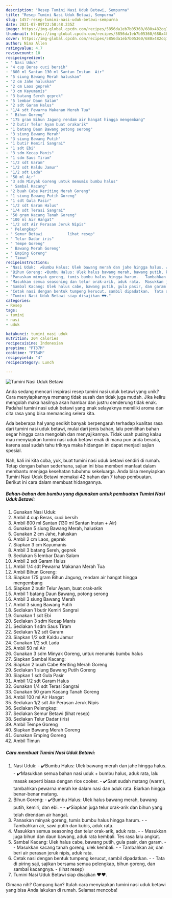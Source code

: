 ```yaml
---
description: "Resep Tumini Nasi Uduk Betawi, Sempurna"
title: "Resep Tumini Nasi Uduk Betawi, Sempurna"
slug: 1457-resep-tumini-nasi-uduk-betawi-sempurna
date: 2021-07-09T22:58:48.235Z
image: https://img-global.cpcdn.com/recipes/5856da1eb7b05360/680x482cq70/tumini-nasi-uduk-betawi-foto-resep-utama.jpg
thumbnail: https://img-global.cpcdn.com/recipes/5856da1eb7b05360/680x482cq70/tumini-nasi-uduk-betawi-foto-resep-utama.jpg
cover: https://img-global.cpcdn.com/recipes/5856da1eb7b05360/680x482cq70/tumini-nasi-uduk-betawi-foto-resep-utama.jpg
author: Nina Allen
ratingvalue: 4.7
reviewcount: 10
recipeingredient:
- " Nasi Uduk"
- "4 cup Beras cuci bersih"
- "800 ml Santan 130 ml Santan Instan  Air"
- "5 siung Bawang Merah haluskan"
- "2 cm Jahe haluskan"
- "2 cm Laos geprek"
- "3 cm Kayumanis"
- "3 batang Sereh geprek"
- "5 lembar Daun Salam"
- "2 sdt Garam Halus"
- "1/4 sdt Pewarna Makanan Merah Tua"
- " Bihun Goreng"
- "175 gram Bihun Jagung rendam air hangat hingga mengembang"
- "2 butir Telur Ayam buat orakarik"
- "1 batang Daun Bawang potong serong"
- "3 siung Bawang Merah"
- "3 siung Bawang Putih"
- "1 butir Kemiri Sangrai"
- "1 sdt Ebi"
- "3 sdm Kecap Manis"
- "1 sdm Saus Tiram"
- "1/2 sdt Garam"
- "1/2 sdt Kaldu Jamur"
- "1/2 sdt Lada"
- "50 ml Air"
- "3 sdm Minyak Goreng untuk menumis bumbu halus"
- " Sambal Kacang"
- "2 buah Cabe Keriting Merah Goreng"
- "1 siung Bawang Putih Goreng"
- "1 sdt Gula Pasir"
- "1/2 sdt Garam Halus"
- "1/4 sdt Terasi Sangrai"
- "50 gram Kacang Tanah Goreng"
- "100 ml Air Hangat"
- "1/2 sdt Air Perasan Jeruk Nipis"
- " Pelengkap"
- " Semur Betawi           lihat resep"
- " Telur Dadar iris"
- " Tempe Goreng"
- " Bawang Merah Goreng"
- " Emping Goreng"
- " Timun"
recipeinstructions:
- "Nasi Uduk:  ✔️Bumbu Halus: Ulek bawang merah dan jahe hingga halus. ✔️Masukkan semua bahan nasi uduk + bumbu halus, aduk rata, lalu masak seperti biasa dengan rice cooker. ✔️Saat sudah matang (warm), tambahkan pewarna merah ke dalam nasi dan aduk rata. Biarkan hingga benar-benar matang."
- "Bihun Goreng: ✔️Bumbu Halus: Ulek halus bawang merah, bawang putih, kemiri, dan ebi.  ✔️Siapkan juga telur orak-arik dan bihun yang telah direndam air hangat."
- "Panaskan minyak goreng, tumis bumbu halus hingga harum.   Tambahkan air, sawi putih dan kubis, aduk rata."
- "Masukkan semua seasoning dan telur orak-arik, aduk rata.  Masukkan juga bihun dan daun bawang, aduk rata kembali. Tes rasa lalu angkat."
- "Sambal Kacang: Ulek halus cabe, bawang putih, gula pasir, dan garam.  Masukkan kacang tanah goreng, ulek kembali.  Tambahkan air, dan beri air perasan jeruk nipis, aduk rata."
- "Cetak nasi dengan bentuk tumpeng kerucut, sambil dipadatkan.  Tata di piring saji, sajikan bersama semua pelengkap, bihun goreng, dan sambal kacangnya.           (lihat resep)"
- "Tumini Nasi Uduk Betawi siap disajikan ♥️♥️."
categories:
- Resep
tags:
- tumini
- nasi
- uduk

katakunci: tumini nasi uduk 
nutrition: 204 calories
recipecuisine: Indonesian
preptime: "PT37M"
cooktime: "PT54M"
recipeyield: "4"
recipecategory: Lunch

---
```



![Tumini Nasi Uduk Betawi](https://img-global.cpcdn.com/recipes/5856da1eb7b05360/680x482cq70/tumini-nasi-uduk-betawi-foto-resep-utama.jpg)

Anda sedang mencari inspirasi resep tumini nasi uduk betawi yang unik? Cara menyiapkannya memang tidak susah dan tidak juga mudah. Jika keliru mengolah maka hasilnya akan hambar dan justru cenderung tidak enak. Padahal tumini nasi uduk betawi yang enak selayaknya memiliki aroma dan cita rasa yang bisa memancing selera kita.



Ada beberapa hal yang sedikit banyak berpengaruh terhadap kualitas rasa dari tumini nasi uduk betawi, mulai dari jenis bahan, lalu pemilihan bahan segar hingga cara mengolah dan menyajikannya. Tidak usah pusing kalau mau menyiapkan tumini nasi uduk betawi enak di mana pun anda berada, karena asal sudah tahu triknya maka hidangan ini dapat menjadi sajian spesial.


Nah, kali ini kita coba, yuk, buat tumini nasi uduk betawi sendiri di rumah. Tetap dengan bahan sederhana, sajian ini bisa memberi manfaat dalam membantu menjaga kesehatan tubuhmu sekeluarga. Anda bisa menyiapkan Tumini Nasi Uduk Betawi memakai 42 bahan dan 7 tahap pembuatan. Berikut ini cara dalam membuat hidangannya.

<!--inarticleads1-->

##### Bahan-bahan dan bumbu yang digunakan untuk pembuatan Tumini Nasi Uduk Betawi:

1. Gunakan  Nasi Uduk:
1. Ambil 4 cup Beras, cuci bersih
1. Ambil 800 ml Santan (130 ml Santan Instan + Air)
1. Gunakan 5 siung Bawang Merah, haluskan
1. Gunakan 2 cm Jahe, haluskan
1. Ambil 2 cm Laos, geprek
1. Siapkan 3 cm Kayumanis
1. Ambil 3 batang Sereh, geprek
1. Sediakan 5 lembar Daun Salam
1. Ambil 2 sdt Garam Halus
1. Ambil 1/4 sdt Pewarna Makanan Merah Tua
1. Ambil  Bihun Goreng:
1. Siapkan 175 gram Bihun Jagung, rendam air hangat hingga mengembang
1. Siapkan 2 butir Telur Ayam, buat orak-arik
1. Ambil 1 batang Daun Bawang, potong serong
1. Ambil 3 siung Bawang Merah
1. Ambil 3 siung Bawang Putih
1. Sediakan 1 butir Kemiri Sangrai
1. Gunakan 1 sdt Ebi
1. Sediakan 3 sdm Kecap Manis
1. Sediakan 1 sdm Saus Tiram
1. Sediakan 1/2 sdt Garam
1. Siapkan 1/2 sdt Kaldu Jamur
1. Gunakan 1/2 sdt Lada
1. Ambil 50 ml Air
1. Gunakan 3 sdm Minyak Goreng, untuk menumis bumbu halus
1. Siapkan  Sambal Kacang:
1. Siapkan 2 buah Cabe Keriting Merah Goreng
1. Sediakan 1 siung Bawang Putih Goreng
1. Siapkan 1 sdt Gula Pasir
1. Ambil 1/2 sdt Garam Halus
1. Gunakan 1/4 sdt Terasi Sangrai
1. Gunakan 50 gram Kacang Tanah Goreng
1. Ambil 100 ml Air Hangat
1. Sediakan 1/2 sdt Air Perasan Jeruk Nipis
1. Sediakan  Pelengkap:
1. Sediakan  Semur Betawi           (lihat resep)
1. Sediakan  Telur Dadar (iris)
1. Ambil  Tempe Goreng
1. Siapkan  Bawang Merah Goreng
1. Gunakan  Emping Goreng
1. Ambil  Timun




<!--inarticleads2-->

##### Cara membuat Tumini Nasi Uduk Betawi:

1. Nasi Uduk:  - ✔️Bumbu Halus: Ulek bawang merah dan jahe hingga halus. - ✔️Masukkan semua bahan nasi uduk + bumbu halus, aduk rata, lalu masak seperti biasa dengan rice cooker. - ✔️Saat sudah matang (warm), tambahkan pewarna merah ke dalam nasi dan aduk rata. Biarkan hingga benar-benar matang.
1. Bihun Goreng: - ✔️Bumbu Halus: Ulek halus bawang merah, bawang putih, kemiri, dan ebi. -  - ✔️Siapkan juga telur orak-arik dan bihun yang telah direndam air hangat.
1. Panaskan minyak goreng, tumis bumbu halus hingga harum.  -  - Tambahkan air, sawi putih dan kubis, aduk rata.
1. Masukkan semua seasoning dan telur orak-arik, aduk rata. -  - Masukkan juga bihun dan daun bawang, aduk rata kembali. Tes rasa lalu angkat.
1. Sambal Kacang: Ulek halus cabe, bawang putih, gula pasir, dan garam. -  - Masukkan kacang tanah goreng, ulek kembali. -  - Tambahkan air, dan beri air perasan jeruk nipis, aduk rata.
1. Cetak nasi dengan bentuk tumpeng kerucut, sambil dipadatkan. -  - Tata di piring saji, sajikan bersama semua pelengkap, bihun goreng, dan sambal kacangnya. -           (lihat resep)
1. Tumini Nasi Uduk Betawi siap disajikan ♥️♥️.




Gimana nih? Gampang kan? Itulah cara menyiapkan tumini nasi uduk betawi yang bisa Anda lakukan di rumah. Selamat mencoba!

